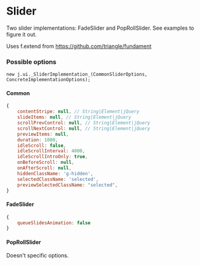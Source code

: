 Slider
======

Two slider implementations: FadeSlider and PopRollSlider. See examples to figure it out.

Uses f.extend from https://github.com/triangle/fundament

### Possible options

`new j.ui._SliderImplementation_(CommonSliderOptions, ConcreteImplementationOptions);`

#### Common

```js
{
	contentStripe: null, // String|Element|jQuery
	slideItems: null, // String|Element|jQuery
	scrollPrevControl: null, // String|Element|jQuery
	scrollNextControl: null, // String|Element|jQuery
	previewItems: null,
	duration: 1000,
	idleScroll: false,
	idleScrollInterval: 4000,
	idleScrollIntroOnly: true,
	onBeforeScroll: null,
	onAfterScroll: null,
	hiddenClassName: 'g-hidden',
	selectedClassName: 'selected',
	previewSelectedClassName: "selected",
}
```

#### FadeSlider

```js
{
	queueSlidesAnimation: false
}
```

#### PopRollSlider

Doesn't specific options.
